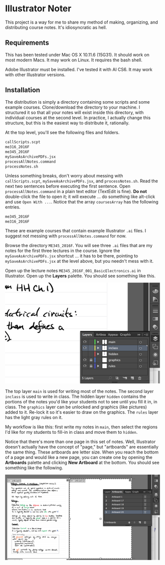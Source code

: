 # Illustrator Noter

This project is a way for me to share my method of making, organizing, and distributing course notes. It's idiosyncratic as hell.

## Requirements

This has been tested under Mac OS X 10.11.6 (15G31). It should work on most modern Macs. It may work on Linux. It requires the bash shell.

Adobe Illustrator must be installed. I've tested it with AI CS6. It may work with other Illustrator versions.

## Installation

The distribution is simply a directory containing some scripts and some example courses. Clone/download the directory to your machine. I structured it so that all your notes will exist inside this directory, with individual courses at the second level. In practice, I actually change this structure, but this is the easiest way to distribute it, rationally.

At the top level, you'll see the following files and folders.

    callScripts.scpt
    me316_2016F
    me345_2016F
    mySaveAsArchivePDFs.jsx
    processAllNotes.command
    processNotes.sh

Unless something breaks, don't worry about messing with `callScripts.scpt`, `mySaveAsArchivePDFs.jsx`, and `processNotes.sh`. Read the next two sentences before executing the first sentence. Open `processAllNotes.command` in a plain text editor (TextEdit is fine). **Do not** double-click the file to open it; it will execute ... do something like alt-click and use `Open With ...`. Notice that the array `coursesArray` has the following entries.

    me345_2016F
    me316_2016F

These are example courses that contain example Illustrator `.ai` files. I suggest not messing with `processAllNotes.command` for now.

Browse the directory `ME345_2016F`. You will see three `.ai` files that are my notes for the first three lectures in the course. Ignore the `mySaveAsArchivePDFs.jsx` shortcut ... it has to be there, pointing to `mySaveAsArchivePDFs.jsx` at the level above, but you needn't mess with it.

Open up the lecture notes `ME345_2016F_001_BasicElectronics.ai` in Illustrator. Open up the **Layers** palette. You should see something like this.

![layers](.readme/layers.png)

The top layer `main` is used for writing most of the notes. The second layer `inclass` is used to write in class. The hidden layer `hidden` contains the portions of the notes you'd like your students not to see until you fill it in, in class. The `graphics` layer can be unlocked and graphics (like pictures) added to it. Re-lock it so it's easier to draw on the graphics. The `rules` layer has the light gray rules on it.

My workflow is like this: first write my notes in `main`, then select the regions I'd like for my students to fill-in in class and move them to `hidden`.

Notice that there's more than one page in this set of notes. Well, Illustrator doesn't actually have the concept of "page," but "artboards" are essentially the same thing. These artboards are letter size. When you reach the bottom of a page and would like a new page, you can create one by opening the **Artboards** palette and clicking **New Artboard** at the bottom. You should see something like the following.

![artboards](.readme/artboards.png)

